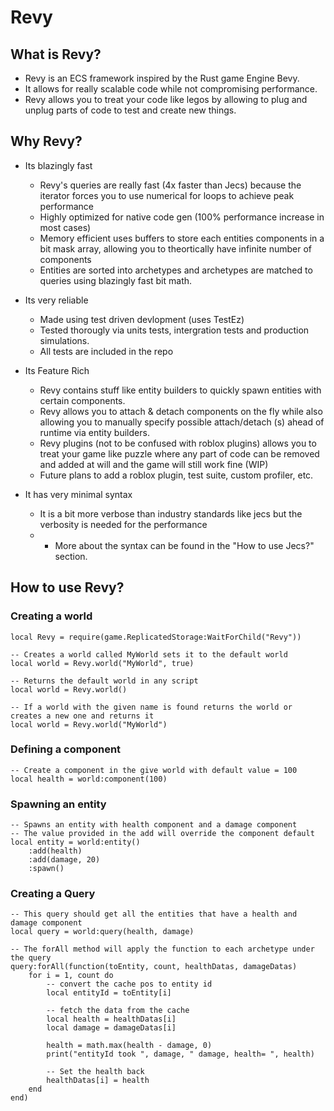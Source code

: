 # Revy

## What is Revy?
- Revy is an ECS framework inspired by the Rust game Engine Bevy.
- It allows for really scalable code while not compromising performance.
- Revy allows you to treat your code like legos by allowing to plug and unplug parts of code to test and create new things.

## Why Revy?
- Its blazingly fast
    - Revy's queries are really fast (4x faster than Jecs) because the iterator forces you to use numerical for loops to achieve peak performance
    - Highly optimized for native code gen (100% performance increase in most cases)
    - Memory efficient uses buffers to store each entities components in a bit mask array, allowing you to theortically have infinite number of components
    - Entities are sorted into archetypes and archetypes are matched to queries using blazingly fast bit math.

- Its very reliable
    - Made using test driven devlopment (uses TestEz)
    - Tested thorougly via units tests, intergration tests and production simulations.
    - All tests are included in the repo

- Its Feature Rich
    - Revy contains stuff like entity builders to quickly spawn entities with certain components.
    - Revy allows you to attach & detach components on the fly while also allowing you to manually specify possible attach/detach (s) ahead of runtime via entity builders.
    - Revy plugins (not to be confused with roblox plugins) allows you to treat your game like puzzle where any part of code can be removed and added at will and the game will still work fine (WIP)
    - Future plans to add a roblox plugin, test suite, custom profiler, etc.

- It has very minimal syntax 
    - It is a bit more verbose than industry standards like jecs but the verbosity is needed for the performance
  - 
    - More about the syntax can be found in the "How to use Jecs?" section.


## How to use Revy?

### Creating a world
```luau
local Revy = require(game.ReplicatedStorage:WaitForChild("Revy"))

-- Creates a world called MyWorld sets it to the default world
local world = Revy.world("MyWorld", true)

-- Returns the default world in any script
local world = Revy.world()

-- If a world with the given name is found returns the world or creates a new one and returns it
local world = Revy.world("MyWorld")
```

### Defining a component
```luau
-- Create a component in the give world with default value = 100
local health = world:component(100)
```

### Spawning an entity
```luau
-- Spawns an entity with health component and a damage component
-- The value provided in the add will override the component default
local entity = world:entity()
    :add(health)
    :add(damage, 20)
    :spawn()
```

### Creating a Query
```luau
-- This query should get all the entities that have a health and damage component
local query = world:query(health, damage)

-- The forAll method will apply the function to each archetype under the query
query:forAll(function(toEntity, count, healthDatas, damageDatas)
    for i = 1, count do
        -- convert the cache pos to entity id
        local entityId = toEntity[i]

        -- fetch the data from the cache
        local health = healthDatas[i]
        local damage = damageDatas[i]

        health = math.max(health - damage, 0)
        print("entityId took ", damage, " damage, health= ", health)

        -- Set the health back
        healthDatas[i] = health
    end
end)
```